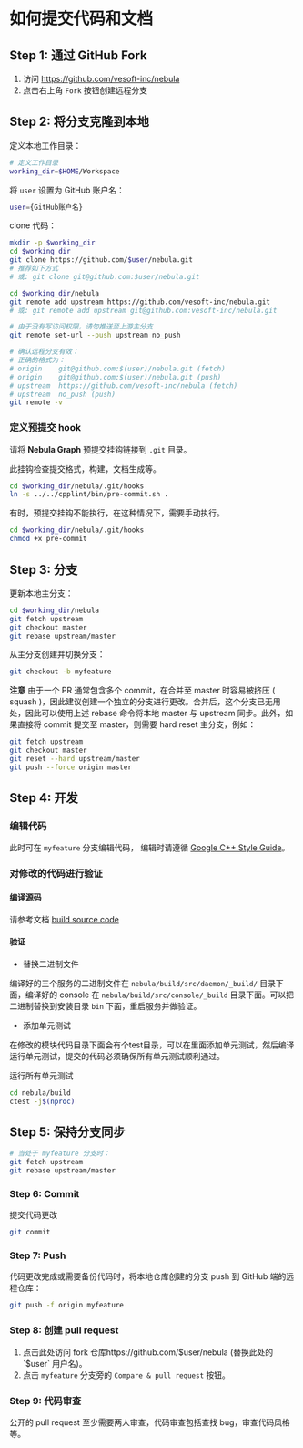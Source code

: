 # 如何提交代码和文档

## Step 1: 通过 GitHub Fork

1. 访问 https://github.com/vesoft-inc/nebula
1. 点击右上角 `Fork` 按钮创建远程分支

## Step 2: 将分支克隆到本地

定义本地工作目录：

```bash
# 定义工作目录
working_dir=$HOME/Workspace
```

将 `user` 设置为 GitHub 账户名：

```bash
user={GitHub账户名}
```

clone 代码：

```bash
mkdir -p $working_dir
cd $working_dir
git clone https://github.com/$user/nebula.git
# 推荐如下方式
# 或: git clone git@github.com:$user/nebula.git

cd $working_dir/nebula
git remote add upstream https://github.com/vesoft-inc/nebula.git
# 或: git remote add upstream git@github.com:vesoft-inc/nebula.git

# 由于没有写访问权限，请勿推送至上游主分支
git remote set-url --push upstream no_push

# 确认远程分支有效：
# 正确的格式为：
# origin    git@github.com:$(user)/nebula.git (fetch)
# origin    git@github.com:$(user)/nebula.git (push)
# upstream  https://github.com/vesoft-inc/nebula (fetch)
# upstream  no_push (push)
git remote -v
```

### 定义预提交 hook

请将 **Nebula Graph** 预提交挂钩链接到 `.git` 目录。

此挂钩检查提交格式，构建，文档生成等。

```bash
cd $working_dir/nebula/.git/hooks
ln -s ../../cpplint/bin/pre-commit.sh .
```

有时，预提交挂钩不能执行，在这种情况下，需要手动执行。

```bash
cd $working_dir/nebula/.git/hooks
chmod +x pre-commit
```

## Step 3: 分支

更新本地主分支：

```bash
cd $working_dir/nebula
git fetch upstream
git checkout master
git rebase upstream/master
```

从主分支创建并切换分支：

```bash
git checkout -b myfeature
```

**注意**
由于一个 PR 通常包含多个 commit，在合并至 master 时容易被挤压 ( squash )，因此建议创建一个独立的分支进行更改。合并后，这个分支已无用处，因此可以使用上述 rebase 命令将本地 master 与 upstream 同步。此外，如果直接将 commit 提交至 master，则需要 hard reset 主分支，例如：

```bash
git fetch upstream
git checkout master
git reset --hard upstream/master
git push --force origin master
```

## Step 4: 开发

### 编辑代码

此时可在 `myfeature` 分支编辑代码， 编辑时请遵循 [Google C++ Style Guide](https://google.github.io/styleguide/cppguide.html)。

### 对修改的代码进行验证

#### 编译源码

请参考文档 [build source code](../3.build-develop-and-administration/1.build/1.build-source-code.md)

#### 验证

- 替换二进制文件

编译好的三个服务的二进制文件在 `nebula/build/src/daemon/_build/` 目录下面，编译好的 console 在 `nebula/build/src/console/_build` 目录下面。可以把二进制替换到安装目录 `bin` 下面，重启服务并做验证。

- 添加单元测试

在修改的模块代码目录下面会有个test目录，可以在里面添加单元测试，然后编译运行单元测试，提交的代码必须确保所有单元测试顺利通过。

运行所有单元测试

```bash
cd nebula/build
ctest -j$(nproc)
```

## Step 5: 保持分支同步

```bash
# 当处于 myfeature 分支时：
git fetch upstream
git rebase upstream/master
```

### Step 6: Commit

提交代码更改

```bash
git commit
```

### Step 7: Push

代码更改完成或需要备份代码时，将本地仓库创建的分支 push 到 GitHub 端的远程仓库：

```bash
git push -f origin myfeature
```

### Step 8: 创建 pull request

1. 点击此处访问 fork 仓库https://github.com/$user/nebula (替换此处的 `$user` 用户名)。
1. 点击 `myfeature` 分支旁的 `Compare & pull request` 按钮。

### Step 9: 代码审查

公开的 pull request 至少需要两人审查，代码审查包括查找 bug，审查代码风格等。
